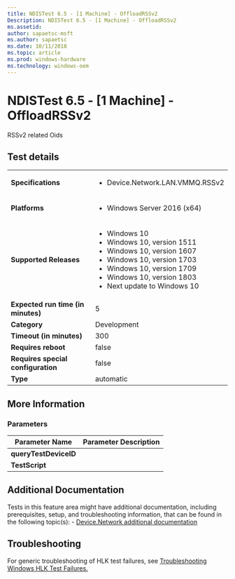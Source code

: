 ```yaml
---
title: NDISTest 6.5 - [1 Machine] - OffloadRSSv2
Description: NDISTest 6.5 - [1 Machine] - OffloadRSSv2
ms.assetid: 
author: sapaetsc-msft
ms.author: sapaetsc
ms.date: 10/11/2018
ms.topic: article
ms.prod: windows-hardware
ms.technology: windows-oem
---
```


# NDISTest 6.5 - [1 Machine] - OffloadRSSv2

RSSv2 related Oids

## Test details
|||
|---|---|
| **Specifications**  | <ul><li>Device.Network.LAN.VMMQ.RSSv2</li></ul> |  
| **Platforms**   | <ul><li>Windows Server 2016 (x64)</li></ul> |
| **Supported Releases** | <ul><li>Windows 10</li><li>Windows 10, version 1511</li><li>Windows 10, version 1607</li><li>Windows 10, version 1703</li><li>Windows 10, version 1709</li><li>Windows 10, version 1803</li><li>Next update to Windows 10</li></ul> |
|**Expected run time (in minutes)**| 5 |
|**Category**| Development |
|**Timeout (in minutes)**| 300 |
|**Requires reboot**| false |
|**Requires special configuration**| false |
|**Type**| automatic |

## More Information
### Parameters
| Parameter Name | Parameter Description |
| --- | --- |
| **queryTestDeviceID** |  |
| **TestScript** |  |


## Additional Documentation
Tests in this feature area might have additional documentation, including prerequisites, setup, and troubleshooting information, that can be found in the following topic(s): - [Device.Network additional documentation](device-network-additional-documentation.md)



## Troubleshooting
For generic troubleshooting of HLK test failures, see [Troubleshooting Windows HLK Test Failures.](..\user\troubleshooting-windows-hlk-test-failures.md)